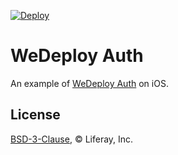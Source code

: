 [![Deploy](https://cdn.wedeploy.com/images/deploy.svg)](https://console.wedeploy.com/deploy?repo=https://github.com/wedeploy-examples/auth-ios-example)

# WeDeploy Auth

An example of [WeDeploy Auth](https://wedeploy.com/docs/auth/) on iOS.

## License

[BSD-3-Clause](./LICENSE.md), © Liferay, Inc.
